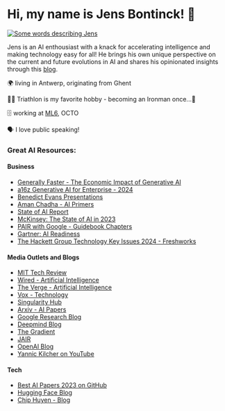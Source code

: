 <h1>Hi, my name is Jens Bontinck! 👋</h1>

<a href="https://git.io/typing-svg">
  <img src="https://readme-typing-svg.demolab.com?font=Fira+Code&duration=2500&pause=1000&color=198A1B&width=435&lines=Machine+Learning+and+AI;Public+Speaker;Lecturer+at+business+School;Triathlete;Father;" alt="Some words describing Jens" />
</a>

<p>
  Jens is an AI enthousiast with a knack for accelerating intelligence and making technology easy for all! He brings his own unique perspective on the current and future evolutions in AI and shares his opinionated insights through this <a href="https://medium.com/@jens.bontinck">blog</a>. 

  🌍 living in Antwerp, originating from Ghent
  
  🚴🏻 Triathlon is my favorite hobby - becoming an Ironman once...💭
  
  🗄️ working at <a href="www.ml6.eu">ML6</a>, OCTO

  🗣 I love public speaking!
  

</p>

### Great AI Resources:

#### Business
- [Generally Faster - The Economic Impact of Generative AI](https://storage.googleapis.com/gweb-uniblog-publish-prod/documents/Generally_Faster_-_The_Economic_Impact_of_Generative_AI.pdf)
- [a16z Generative AI for Enterprise - 2024](https://a16z.com/generative-ai-enterprise-2024/)
- [Benedict Evans Presentations](https://www.ben-evans.com/presentations)
- [Aman Chadha - AI Primers](https://aman.ai/primers/ai/)
- [State of AI Report](https://www.stateof.ai)
- [McKinsey: The State of AI in 2023](https://www.mckinsey.com/capabilities/quantumblack/our-insights/the-state-of-ai-in-2023-generative-ais-breakout-year)
- [PAIR with Google - Guidebook Chapters](https://pair.withgoogle.com/guidebook/chapters)
- [Gartner: AI Readiness](https://www.gartner.com/en/information-technology/topics/ai-readiness?utm_campaign=SM_GB_YOY_GTR_SOC_SF1_SM-SWG-CP-IT&utm_content=gartner_inc&utm_medium=social&utm_source=instagram&utm_term=ST+-+Role+based%3A+Core+campaign+pillar%2CMT+Role+Based%2CMedia%3A+CCOE+Created+Card%2CMedia%3A+Data%2CFunction%3A+IT%2CLevel+6%3A+Copy%2Fcreative+provided+with+social+input)
- [The Hackett Group Technology Key Issues 2024 - Freshworks](https://www.freshworks.com/assets/resources/The-Hackett-Group-Technology-Key-Issues-2024-Study-Results-Freshworks.pdf)

#### Media Outlets and Blogs
- [MIT Tech Review](https://www.technologyreview.com/)
- [Wired - Artificial Intelligence](https://www.wired.com/tag/artificial-intelligence/)
- [The Verge - Artificial Intelligence](https://www.theverge.com/ai-artificial-intelligence)
- [Vox - Technology](https://www.vox.com/technology)
- [Singularity Hub](https://singularityhub.com/)
- [Arxiv - AI Papers](https://arxiv.org/list/cs.AI/recent)
- [Google Research Blog](https://research.google/blog/)
- [Deepmind Blog](https://deepmind.google/discover/blog/)
- [The Gradient](https://thegradient.pub/)
- [JAIR](https://www.jair.org/index.php/jair)
- [OpenAI Blog](https://openai.com/news)
- [Yannic Kilcher on YouTube](https://www.youtube.com/@YannicKilcher)

#### Tech
- [Best AI Papers 2023 on GitHub](https://github.com/louisfb01/best_AI_papers_2023?utm_source=substack&utm_medium=email)
- [Hugging Face Blog](https://huggingface.co/blog)
- [Chip Huyen - Blog](https://huyenchip.com/blog)
